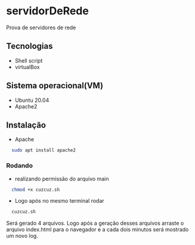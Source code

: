# servidorDeRede
Prova de servidores de rede 

## Tecnologias
- Shell script
- virtualBox

## Sistema operacional(VM) 
- Ubuntu 20.04
- Apache2

## Instalação
- Apache
```sh
  sudo apt install apache2
```

### Rodando
- realizando permissão do arquivo main
```sh
  chmod +x cuzcuz.sh
```
- Logo após no mesmo terminal rodar 
```sh
  cuzcuz.sh
```
Será gerado 4 arquivos. Logo após a geração desses arquivos arraste o arquivo index.html para o navegador e a cada dois minutos será mostrado um novo log.

